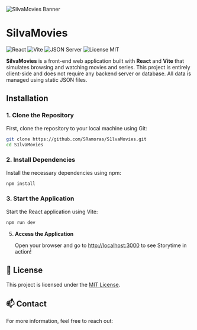 ![SilvaMovies Banner](https://your-banner-image-url.com/banner.png)

# SilvaMovies

![React](https://img.shields.io/badge/React-61DAFB?logo=react&logoColor=white)
![Vite](https://img.shields.io/badge/Vite-646CFF?logo=vite&logoColor=white)
![JSON Server](https://img.shields.io/badge/JSON_Server-000000?logo=json&logoColor=white)
![License MIT](https://img.shields.io/badge/License-MIT-yellow.svg)

**SilvaMovies** is a front-end web application built with **React** and **Vite** that simulates browsing and watching movies and series. This project is entirely client-side and does not require any backend server or database. All data is managed using static JSON files.

## Installation

### 1. Clone the Repository

First, clone the repository to your local machine using Git:

```bash
git clone https://github.com/SRamoras/S1lvaMovies.git
cd S1lvaMovies
```

### 2. Install Dependencies
Install the necessary dependencies using npm:
```bash
npm install
```

### 3. Start the Application
Start the React application using Vite:
```bash
npm run dev
```

5. **Access the Application**

    Open your browser and go to [http://localhost:3000](http://localhost:3000) to see Storytime in action!

## 📄 License

This project is licensed under the [MIT License](./LICENSE).

## 📫 Contact

For more information, feel free to reach out:



